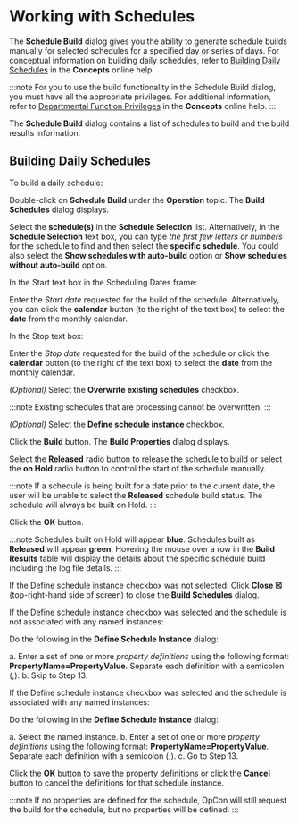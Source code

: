 # Working with Schedules

The **Schedule Build** dialog gives you the ability to generate schedule
builds manually for selected schedules for a specified day or series of
days. For conceptual information on building daily schedules, refer to
[Building Daily Schedules](../../../operations/building-schedules.md)
in the **Concepts** online help.

:::note
For you to use the build functionality in the Schedule Build dialog, you must have all the appropriate privileges. For additional information, refer to [Departmental Function Privileges](../../../administration/privileges.md#departmental-function-privileges) in the **Concepts** online help.
:::

The **Schedule Build** dialog contains a list of schedules to build and
the build results information.

## Building Daily Schedules

To build a daily schedule:

Double-click on **Schedule Build** under the **Operation** topic. The
**Build Schedules** dialog displays.

Select the **schedule(s)** in the **Schedule Selection** list.
Alternatively, in the **Schedule Selection** text box, you can type _the
first few letters or numbers_ for the schedule to find and then select
the **specific schedule**. You could also select the **Show schedules
with auto-build** option or **Show schedules without auto-build**
option.

In the Start text box in the Scheduling Dates frame:

Enter the _Start date_ requested for the build of the schedule.
Alternatively, you can click the **calendar** button (to the right of
the text box) to select the **date** from the monthly calendar.

In the Stop text box:

Enter the _Stop date_ requested for the build of the schedule or click
the **calendar** button (to the right of the text box) to select the
**date** from the monthly calendar.

_(Optional)_ Select the **Overwrite existing schedules**
checkbox.

:::note
Existing schedules that are processing cannot be overwritten.
:::

_(Optional)_ Select the **Define schedule instance**
checkbox.

Click the **Build** button. The **Build Properties** dialog displays.

Select the **Released** radio button to release the schedule to build or
select the **on Hold** radio button to control the start of the schedule
manually.

:::note
If a schedule is being built for a date prior to the current date, the user will be unable to select the **Released** schedule build status. The schedule will always be built on Hold.
:::

Click the **OK** button.

:::note
Schedules built on Hold will appear **blue**. Schedules built as **Released** will appear **green**. Hovering the mouse over a row in the **Build Results** table will display the details about the specific schedule build including the log file details.
:::

If the Define schedule instance checkbox was not selected:
Click **Close ☒** (top-right-hand side of screen) to close the **Build
Schedules** dialog.

If the Define schedule instance checkbox was selected and the schedule is not associated with any named instances:

Do the following in the **Define Schedule Instance** dialog:

a. Enter a set of one or more _property definitions_ using the
following format: **PropertyName=PropertyValue**. Separate each
definition with a semicolon (;).
b. Skip to Step 13.

If the Define schedule instance checkbox was selected and the schedule is associated with any named instances:

Do the following in the **Define Schedule Instance** dialog:

a. Select the named instance.
b. Enter a set of one or more _property definitions_ using the
following format: **PropertyName=PropertyValue**. Separate each
definition with a semicolon (;).
c. Go to Step 13.

Click the **OK** button to save the property definitions or click the
**Cancel** button to cancel the definitions for that schedule instance.

:::note
If no properties are defined for the schedule, OpCon will still request the build for the schedule, but no properties will be defined.
:::
